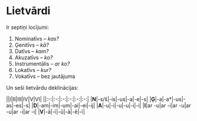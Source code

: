 Lietvārdi
=========

Ir septiņi locījumi:

1. Nominatīvs – *kas?*
2. Ģenitīvs – *kā?*
3. Datīvs – *kam?*
4. Akuzatīvs – *ko?*
5. Instrumentālis – *ar ko?*
6. Lokatīvs – *kur?*
7. Vokatīvs – bez jautājuma

Un seši lietvārdu deklinācijas:

||I|II|III|IV|V|VI|
||:-:|:-:|:-:|:-:|:-:|:-:|
|**N**|-s/š|-is|-us|-a|-e|-s|
|**Ģ**|-a|-a\*|-us|-as|-es|-s|
|**D**|-am|-im|-um|-ai|-ei|-ij|
|**A**|-u|-i|-u|-u|-i|-i|
|**I**|ar -u|ar -i|ar -u|ar -u|ar -i|ar -i|
|**V**|-ā|-ī|-ū|-ā|-ē|-ī|
